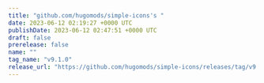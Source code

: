 ```yaml
---
title: "github.com/hugomods/simple-icons's "
date: 2023-06-12 02:19:27 +0000 UTC
publishDate: 2023-06-12 02:47:51 +0000 UTC
draft: false
prerelease: false
name: ""
tag_name: "v9.1.0"
release_url: "https://github.com/hugomods/simple-icons/releases/tag/v9.1.0"
---
```



